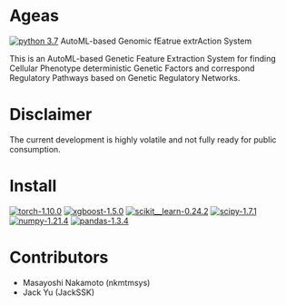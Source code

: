 # Ageas
[![python 3.7](https://img.shields.io/badge/python-3.7-brightgreen)](https://www.python.org/)
AutoML-based Genomic fEatrue extrAction System

This is an AutoML-based Genetic Feature Extraction System for finding Cellular Phenotype deterministic Genetic Factors and correspond Regulatory Pathways based on Genetic Regulatory Networks.



# Disclaimer

The current development is highly volatile and not fully ready for public consumption.


# Install

[![torch-1.10.0](https://img.shields.io/badge/torch-1.10.0-blue)](https://github.com/pytorch/pytorch) [![xgboost-1.5.0](https://img.shields.io/badge/xgboost-1.5.0-green)](https://github.com/dmlc/xgboost) [![scikit__learn-0.24.2](https://img.shields.io/badge/scikit__learn-0.24.2-orange)](https://github.com/scikit-learn/scikit-learn) [![scipy-1.7.1](https://img.shields.io/badge/scipy-1.7.1-black)](https://github.com/scipy/scipy)  [![numpy-1.21.4](https://img.shields.io/badge/numpy-1.21.4-red)](https://github.com/numpy/numpy) [![pandas-1.3.4](https://img.shields.io/badge/pandas-1.3.4-lightgrey)](https://github.com/pandas-dev/pandas)

<!-- Ageas can be installed from [PyPI](link):

<pre>
pip install ageas
</pre> -->


# Contributors

+ Masayoshi Nakamoto (nkmtmsys)
+ Jack Yu (JackSSK)
